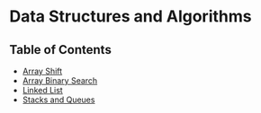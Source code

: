 # Data Structures and Algorithms

## Table of Contents
- [Array Shift](javascript/code-challenges/arrayShift/README.md)
- [Array Binary Search](javascript/code-challenges/arrayBinarySearch/README.md)
- [Linked List](javascript/linked-list/README.md)
- [Stacks and Queues](javascript/stacksAndQueues/README.md)

